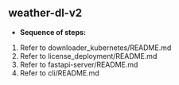 ## weather-dl-v2

* **Sequence of steps:**
1) Refer to downloader_kubernetes/README.md
2) Refer to license_deployment/README.md
3) Refer to fastapi-server/README.md
4) Refer to cli/README.md
